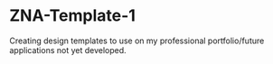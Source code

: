 # ZNA-Template-1

Creating design templates to use on my professional portfolio/future applications not yet developed.
